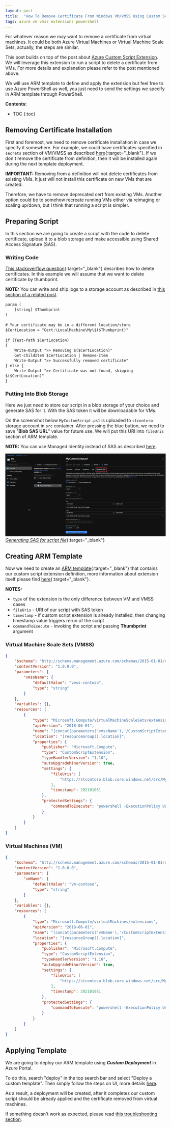 ```yaml
---
layout: post
title:  "How To Remove Certificate From Windows VM/VMSS Using Custom Script Extension"
tags: azure vm vmss extensions powershell
---
```


For whatever reason we may want to remove a certificate from virtual machines. It could be both Azure Virtual Machines or Virtual Machine Scale Sets, actually, the steps are similar.

This post builds on top of the post about [Azure Custom Script Extension](/blog/azure-custom-script-extension-windows). We will leverage this extension to run a script to delete a certificate from VMs. For more details and explanation please refer to the post mentioned above.

We will use ARM template to define and apply the extension but feel free to use Azure PowerShell as well, you just need to send the settings we specify in ARM template through PowerShell.

**Contents:**
* TOC
{:toc}

## Removing Certificate Installation

First and foremost, we need to remove certificate installation in case we specify it somewhere. For example, we could have certificates specified in `secrets` section of VM/VMSS as described [here](https://docs.microsoft.com/en-us/azure/virtual-machine-scale-sets/virtual-machine-scale-sets-faq#how-do-i-securely-ship-a-certificate-to-the-vm){:target="_blank"}. If we don't remove the certificate from definition, then it will be installed again during the next template deployment.

**IMPORTANT:** Removing from a definition will not delete certificates from existing VMs. It just will not install this certificate on new VMs that are created.

Therefore, we have to remove deprecated cert from existing VMs. Another option could be to somehow recreate running VMs either via reimaging or scaling up/down, but I think that running a script is simpler.

## Preparing Script

In this section we are going to create a script with the code to delete certificate, upload it to a blob storage and make accessible using Shared Access Signature (SAS).

### Writing Code

[This stackoverflow question](https://stackoverflow.com/questions/37228851/delete-certificate-from-computer-store){:target="_blank"} describes how to delete certificates. In this example we will assume that we want to delete certificate by thumbprint.

**NOTE:** You can write and ship logs to a storage account as described in [this section of a related post](/blog/azure-custom-script-extension-windows#writing-script-with-logs).

```
param (
    [string] $Thumbprint
)

# Your certificate may be in a different location/store
$CertLocation = "Cert:\LocalMachine\My\$($Thumbprint)"

if (Test-Path $CertLocation)
{
    Write-Output ">> Removing $($CertLocation)"
    Get-ChildItem $CertLocation | Remove-Item
    Write-Output ">> Successfully removed certificate"
} else {
    Write-Output ">> Certificate was not found, skipping $($CertLocation)"
}
```

### Putting Into Blob Storage

Here we just need to store our script in a blob storage of your choice and generate SAS for it. With the SAS token it will be downloadable for VMs.

On the screenshot below `MyCustomScript.ps1` is uploaded to `stcontoso` storage account in `src` container. After pressing the blue button, we need to save "**Blob SAS URL**" value for future use. We will put this URI into `fileUris` section of ARM template.

**NOTE:** You can use Managed Identity instead of SAS as described [here](/blog/azure-custom-script-extension-windows#using-managed-identity-instead-of-sas).

[![Generating SAS for script file](/assets/img/remove-certificate-from-windows-vm-vmss/generate-sas-for-script.png "Generating SAS for script file")
_Generating SAS for script file_](/assets/img/remove-certificate-from-windows-vm-vmss/generate-sas-for-script.png){:target="_blank"}


## Creating ARM Template

Now we need to create an [ARM template](https://docs.microsoft.com/en-us/azure/azure-resource-manager/templates/overview){:target="_blank"} that contains our custom script extension definition, more information about extension itself please find [here](https://docs.microsoft.com/en-us/azure/virtual-machines/extensions/custom-script-windows){:target="_blank"}.

**NOTES:**
- `type` of the extension is the only difference between VM and VMSS cases
- `fileUris` - URI of our script with SAS token
- `timestamp` - if custom script extension is already installed, then changing timestamp value triggers rerun of the script
- `commandToExecute` - invoking the script and passing **Thumbprint** argument

### Virtual Machine Scale Sets (VMSS)

```json
{
    "$schema": "http://schema.management.azure.com/schemas/2015-01-01/deploymentTemplate.json#",
    "contentVersion": "1.0.0.0",
    "parameters": {
        "vmssName": {
            "defaultValue": "vmss-contoso",
            "type": "string"
        }
    },
    "variables": {},
    "resources": [
        {
            "type": "Microsoft.Compute/virtualMachineScaleSets/extensions",
            "apiVersion": "2018-06-01",
            "name": "[concat(parameters('vmssName'),'/CustomScriptExtension')]",
            "location": "[resourceGroup().location]",
            "properties": {
                "publisher": "Microsoft.Compute",
                "type": "CustomScriptExtension",
                "typeHandlerVersion": "1.10",
                "autoUpgradeMinorVersion": true,
                "settings": {
                    "fileUris": [
                        "https://stcontoso.blob.core.windows.net/src/MyCustomScript.ps1?sv=2019-12-12&..."
                    ],
                    "timestamp": 202101051
                },
                "protectedSettings": {
                    "commandToExecute": "powershell -ExecutionPolicy Unrestricted -File MyCustomScript.ps1 -Thumbprint \"<your_certificate_thumbprint>\""
                }
            }
        }
    ]
}
```

### Virtual Machines (VM)

```json
{
    "$schema": "http://schema.management.azure.com/schemas/2015-01-01/deploymentTemplate.json#",
    "contentVersion": "1.0.0.0",
    "parameters": {
        "vmName": {
            "defaultValue": "vm-contoso",
            "type": "string"
        }
    },
    "variables": {},
    "resources": [
        {
            "type": "Microsoft.Compute/virtualMachines/extensions",
            "apiVersion": "2018-06-01",
            "name": "[concat(parameters('vmName'),'/CustomScriptExtension')]",
            "location": "[resourceGroup().location]",
            "properties": {
                "publisher": "Microsoft.Compute",
                "type": "CustomScriptExtension",
                "typeHandlerVersion": "1.10",
                "autoUpgradeMinorVersion": true,
                "settings": {
                    "fileUris": [
                        "https://stcontoso.blob.core.windows.net/src/MyCustomScript.ps1?sv=2019-12-12&..."
                    ],
                    "timestamp": 202101051
                },
                "protectedSettings": {
                    "commandToExecute": "powershell -ExecutionPolicy Unrestricted -File MyCustomScript.ps1 -Thumbprint \"<your_certificate_thumbprint>\""
                }
            }
        }
    ]
}
```

## Applying Template

We are going to deploy our ARM template using ***Custom Deployment*** in Azure Portal.

To do this, search "deploy" in the top search bar and select "Deploy a custom template". Then simply follow the steps on UI, more details [here](/blog/azure-custom-script-extension-windows#custom-template-deployment-in-azure-portal).

As a result, a deployment will be created, after it completes our custom script should be already applied and the certificate removed from virtual machines.

If something doesn't work as expected, please read [this troubleshooting section](/blog/azure-custom-script-extension-windows#troubleshooting).